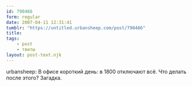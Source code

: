 ```yaml
---
id: 790466
form: regular
date: 2007-04-11 12:31:41
tumblr: "https://untitled.urbansheep.com/post/790466"
title:
tags:
    - post
    - твиты
layout: post-text.njk
---
```


<p>urbansheep: В офисе короткий день: в 1800 отключают всё. Что делать после этого? Загадка.</p>

